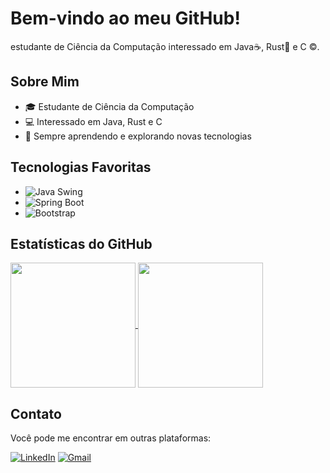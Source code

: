 # Bem-vindo ao meu GitHub!

estudante de Ciência da Computação interessado em Java☕, Rust🦀 e C ©️.

## Sobre Mim

- 🎓 Estudante de Ciência da Computação
- 💻 Interessado em Java, Rust e C
- 🌱 Sempre aprendendo e explorando novas tecnologias

## Tecnologias Favoritas

- ![Java Swing](https://img.shields.io/badge/Java_Swing-007396?style=for-the-badge&logo=java&logoColor=white) 
- ![Spring Boot](https://img.shields.io/badge/Spring_Boot-6DB33F?style=for-the-badge&logo=spring&logoColor=white) 
- ![Bootstrap](https://img.shields.io/badge/Bootstrap-563D7C?style=for-the-badge&logo=bootstrap&logoColor=white) 

## Estatísticas do GitHub

<a href="https://github.com/Gaok1">
  <img height=200 align="center" src="https://github-readme-stats.vercel.app/api?username=Gaok1&theme=nightowl" />
</a>
<a href="https://github.com/Gaok1">
  <img height=200 align="center" src="https://github-readme-stats.vercel.app/api/top-langs?username=Gaok1&layout=compact&langs_count=8&card_width=250&theme=nightowl" />
</a>

## Contato

Você pode me encontrar em outras plataformas:

[![LinkedIn](https://img.shields.io/badge/LinkedIn-0077B5?style=for-the-badge&logo=linkedin&logoColor=white)](https://www.linkedin.com/in/luis-phillip-lemos-martins-8b6788a1/)
[![Gmail](https://img.shields.io/badge/Gmail-D14836?style=for-the-badge&logo=gmail&logoColor=white)](mailto:luisphilliplemosmartins@gmail.com)
